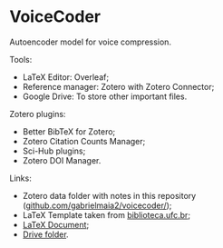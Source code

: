 # VoiceCoder

Autoencoder model for voice compression.

Tools:

- LaTeX Editor: Overleaf;
- Reference manager: Zotero with Zotero Connector;
- Google Drive: To store other important files.

Zotero plugins:

- Better BibTeX for Zotero;
- Zotero Citation Counts Manager;
- Sci-Hub plugins;
- Zotero DOI Manager.

Links:

- Zotero data folder with notes in this repository ([github.com/gabrielmaia2/voicecoder/](https://github.com/gabrielmaia2/voicecoder/));
- LaTeX Template taken from [biblioteca.ufc.br](https://biblioteca.ufc.br/pt/servicos-e-produtos/templates/);
- [LaTeX Document](https://www.overleaf.com/read/ktfgmpzhdcvp);
- [Drive folder](https://drive.google.com/drive/folders/1pgdcfAyul6iR1kjVQF1CluBXDStGE7lu?usp=sharing).

